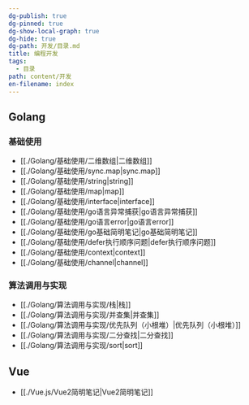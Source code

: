 ```yaml
---
dg-publish: true
dg-pinned: true
dg-show-local-graph: true
dg-hide: true
dg-path: 开发/目录.md
title: 编程开发
tags:
  - 目录
path: content/开发
en-filename: index
---
```

## Golang
### 基础使用
- [[./Golang/基础使用/二维数组|二维数组]]
- [[./Golang/基础使用/sync.map|sync.map]]
- [[./Golang/基础使用/string|string]]
- [[./Golang/基础使用/map|map]]
- [[./Golang/基础使用/interface|interface]]
- [[./Golang/基础使用/go语言异常捕获|go语言异常捕获]]
- [[./Golang/基础使用/go语言error|go语言error]]
- [[./Golang/基础使用/go基础简明笔记|go基础简明笔记]]
- [[./Golang/基础使用/defer执行顺序问题|defer执行顺序问题]]
- [[./Golang/基础使用/context|context]]
- [[./Golang/基础使用/channel|channel]]

### 算法调用与实现
- [[./Golang/算法调用与实现/栈|栈]]
- [[./Golang/算法调用与实现/并查集|并查集]]
- [[./Golang/算法调用与实现/优先队列（小根堆）|优先队列（小根堆）]]
- [[./Golang/算法调用与实现/二分查找|二分查找]]
- [[./Golang/算法调用与实现/sort|sort]]

## Vue
- [[./Vue.js/Vue2简明笔记|Vue2简明笔记]]
